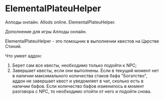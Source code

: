 # ElementalPlateuHelper
Аллоды онлайн. Allods online. ElementalPlateuHelper.

Дополнение для игры Аллоды онлайн.

ElementalPlateuHelper - это помощник в выполнении квестов на Царстве Стихий.

Что умеет аддон:
1) Берет сам все квесты, необходимо только подойти к NPC;
2) Завершает квесты, если они выполнены. Если в текущий момент нет в наличии максимального количества стаков бафа "Богатство", аддон не завершает квест и уведомляет в чат, сколько есть в наличии бафов. Если количество бафов изменилось в момент разговора с NPC, то необходимо отойти от него и подойти снова.

